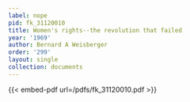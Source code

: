 ```yaml
---
label: nope
pid: fk_31120010
title: Women's rights--the revolution that failed
year: '1969'
author: Bernard A Weisberger
order: '299'
layout: single
collection: documents
---
```



{{< embed-pdf url=/pdfs/fk_31120010.pdf >}}